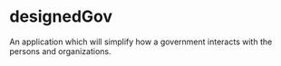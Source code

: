 designedGov
===========

An application which will simplify how a government interacts with the persons and organizations.